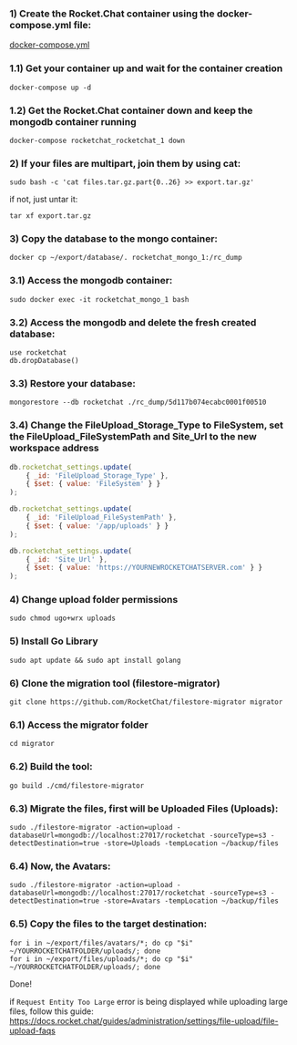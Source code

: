 ### 1) Create the Rocket.Chat container using the docker-compose.yml file:

[docker-compose.yml](https://github.com/hlatki01/rocket.chat/blob/main/docker-compose.yml)


### 1.1) Get your container up and wait for the container creation
```
docker-compose up -d
```

### 1.2) Get the Rocket.Chat container down and keep the mongodb container running
```
docker-compose rocketchat_rocketchat_1 down
```

### 2) If your files are multipart, join them by using cat:
```
sudo bash -c 'cat files.tar.gz.part{0..26} >> export.tar.gz'
```

if not, just untar it:
```
tar xf export.tar.gz
```

### 3) Copy the database to the mongo container:
```
docker cp ~/export/database/. rocketchat_mongo_1:/rc_dump
```

### 3.1) Access the mongodb container:
```
sudo docker exec -it rocketchat_mongo_1 bash
```

### 3.2) Access the mongodb and delete the fresh created database:
```
use rocketchat
db.dropDatabase()
```

### 3.3) Restore your database:
```
mongorestore --db rocketchat ./rc_dump/5d117b074ecabc0001f00510
```

### 3.4) Change the FileUpload_Storage_Type to FileSystem, set the FileUpload_FileSystemPath and Site_Url to the new workspace address

```js
db.rocketchat_settings.update(
    { _id: 'FileUpload_Storage_Type' },
    { $set: { value: 'FileSystem' } }
);
```

```js
db.rocketchat_settings.update(
    { _id: 'FileUpload_FileSystemPath' },
    { $set: { value: '/app/uploads' } }
);
```

```js
db.rocketchat_settings.update(
    { _id: 'Site_Url' },
    { $set: { value: 'https://YOURNEWROCKETCHATSERVER.com' } }
);
```

### 4) Change upload folder permissions
```
sudo chmod ugo+wrx uploads
```

### 5) Install Go Library
```
sudo apt update && sudo apt install golang
```

### 6) Clone the migration tool (filestore-migrator)
```
git clone https://github.com/RocketChat/filestore-migrator migrator
```

### 6.1) Access the migrator folder
```
cd migrator
```

### 6.2) Build the tool:
```
go build ./cmd/filestore-migrator
```

### 6.3) Migrate the files, first will be Uploaded Files (Uploads):
```
sudo ./filestore-migrator -action=upload -databaseUrl=mongodb://localhost:27017/rocketchat -sourceType=s3 -detectDestination=true -store=Uploads -tempLocation ~/backup/files
```

### 6.4) Now, the Avatars:
```
sudo ./filestore-migrator -action=upload -databaseUrl=mongodb://localhost:27017/rocketchat -sourceType=s3 -detectDestination=true -store=Avatars -tempLocation ~/backup/files
```

### 6.5) Copy the files to the target destination:
```
for i in ~/export/files/avatars/*; do cp "$i" ~/YOURROCKETCHATFOLDER/uploads/; done
for i in ~/export/files/uploads/*; do cp "$i" ~/YOURROCKETCHATFOLDER/uploads/; done
```

Done!

if `Request Entity Too Large` error is being displayed while uploading large files, follow this guide: https://docs.rocket.chat/guides/administration/settings/file-upload/file-upload-faqs



